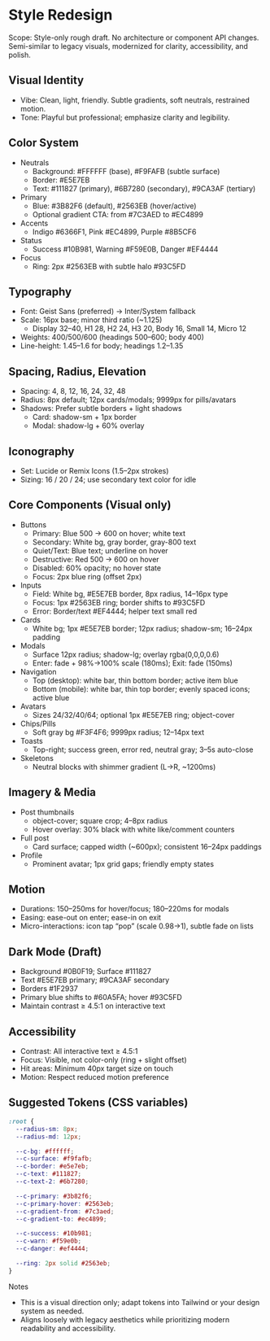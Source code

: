 # Style Redesign

Scope: Style-only rough draft. No architecture or component API changes. Semi-similar to legacy visuals, modernized for
clarity, accessibility, and polish.

## Visual Identity

- Vibe: Clean, light, friendly. Subtle gradients, soft neutrals, restrained motion.
- Tone: Playful but professional; emphasize clarity and legibility.

## Color System

- Neutrals
  - Background: #FFFFFF (base), #F9FAFB (subtle surface)
  - Border: #E5E7EB
  - Text: #111827 (primary), #6B7280 (secondary), #9CA3AF (tertiary)
- Primary
  - Blue: #3B82F6 (default), #2563EB (hover/active)
  - Optional gradient CTA: from #7C3AED to #EC4899
- Accents
  - Indigo #6366F1, Pink #EC4899, Purple #8B5CF6
- Status
  - Success #10B981, Warning #F59E0B, Danger #EF4444
- Focus
  - Ring: 2px #2563EB with subtle halo #93C5FD

## Typography

- Font: Geist Sans (preferred) → Inter/System fallback
- Scale: 16px base; minor third ratio (~1.125)
  - Display 32–40, H1 28, H2 24, H3 20, Body 16, Small 14, Micro 12
- Weights: 400/500/600 (headings 500–600; body 400)
- Line-height: 1.45–1.6 for body; headings 1.2–1.35

## Spacing, Radius, Elevation

- Spacing: 4, 8, 12, 16, 24, 32, 48
- Radius: 8px default; 12px cards/modals; 9999px for pills/avatars
- Shadows: Prefer subtle borders + light shadows
  - Card: shadow-sm + 1px border
  - Modal: shadow-lg + 60% overlay

## Iconography

- Set: Lucide or Remix Icons (1.5–2px strokes)
- Sizing: 16 / 20 / 24; use secondary text color for idle

## Core Components (Visual only)

- Buttons
  - Primary: Blue 500 → 600 on hover; white text
  - Secondary: White bg, gray border, gray-800 text
  - Quiet/Text: Blue text; underline on hover
  - Destructive: Red 500 → 600 on hover
  - Disabled: 60% opacity; no hover state
  - Focus: 2px blue ring (offset 2px)
- Inputs
  - Field: White bg, #E5E7EB border, 8px radius, 14–16px type
  - Focus: 1px #2563EB ring; border shifts to #93C5FD
  - Error: Border/text #EF4444; helper text small red
- Cards
  - White bg; 1px #E5E7EB border; 12px radius; shadow-sm; 16–24px padding
- Modals
  - Surface 12px radius; shadow-lg; overlay rgba(0,0,0,0.6)
  - Enter: fade + 98%→100% scale (180ms); Exit: fade (150ms)
- Navigation
  - Top (desktop): white bar, thin bottom border; active item blue
  - Bottom (mobile): white bar, thin top border; evenly spaced icons; active blue
- Avatars
  - Sizes 24/32/40/64; optional 1px #E5E7EB ring; object-cover
- Chips/Pills
  - Soft gray bg #F3F4F6; 9999px radius; 12–14px text
- Toasts
  - Top-right; success green, error red, neutral gray; 3–5s auto-close
- Skeletons
  - Neutral blocks with shimmer gradient (L→R, ~1200ms)

## Imagery & Media

- Post thumbnails
  - object-cover; square crop; 4–8px radius
  - Hover overlay: 30% black with white like/comment counters
- Full post
  - Card surface; capped width (~600px); consistent 16–24px paddings
- Profile
  - Prominent avatar; 1px grid gaps; friendly empty states

## Motion

- Durations: 150–250ms for hover/focus; 180–220ms for modals
- Easing: ease-out on enter; ease-in on exit
- Micro-interactions: icon tap “pop” (scale 0.98→1), subtle fade on lists

## Dark Mode (Draft)

- Background #0B0F19; Surface #111827
- Text #E5E7EB primary; #9CA3AF secondary
- Borders #1F2937
- Primary blue shifts to #60A5FA; hover #93C5FD
- Maintain contrast ≥ 4.5:1 on interactive text

## Accessibility

- Contrast: All interactive text ≥ 4.5:1
- Focus: Visible, not color-only (ring + slight offset)
- Hit areas: Minimum 40px target size on touch
- Motion: Respect reduced motion preference

## Suggested Tokens (CSS variables)

```css
:root {
  --radius-sm: 8px;
  --radius-md: 12px;

  --c-bg: #ffffff;
  --c-surface: #f9fafb;
  --c-border: #e5e7eb;
  --c-text: #111827;
  --c-text-2: #6b7280;

  --c-primary: #3b82f6;
  --c-primary-hover: #2563eb;
  --c-gradient-from: #7c3aed;
  --c-gradient-to: #ec4899;

  --c-success: #10b981;
  --c-warn: #f59e0b;
  --c-danger: #ef4444;

  --ring: 2px solid #2563eb;
}
```

Notes

- This is a visual direction only; adapt tokens into Tailwind or your design system as needed.
- Aligns loosely with legacy aesthetics while prioritizing modern readability and accessibility.
